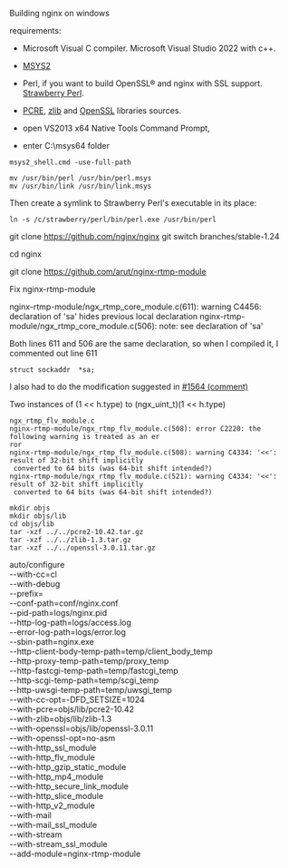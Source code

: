 Building nginx on windows

requirements:
- Microsoft Visual C compiler. Microsoft Visual Studio 2022 with c++.
- [MSYS2](https://www.msys2.org/)
- Perl, if you want to build OpenSSL® and nginx with SSL support.  [Strawberry Perl](http://strawberryperl.com/).
- [PCRE](http://www.pcre.org/), [zlib](https://zlib.net/) and [OpenSSL](http://www.openssl.org/) libraries sources.

- open VS2013 x64 Native Tools Command Prompt, 
- enter C:\msys64 folder

```
msys2_shell.cmd -use-full-path
```


```
mv /usr/bin/perl /usr/bin/perl.msys 
mv /usr/bin/link /usr/bin/link.msys
```
Then create a symlink to Strawberry Perl's executable in its place:

```
ln -s /c/strawberry/perl/bin/perl.exe /usr/bin/perl
```

git clone https://github.com/nginx/nginx
git switch branches/stable-1.24

cd nginx

git clone https://github.com/arut/nginx-rtmp-module


Fix nginx-rtmp-module


nginx-rtmp-module/ngx_rtmp_core_module.c(611): warning C4456: declaration of 'sa' hides previous local declaration
nginx-rtmp-module/ngx_rtmp_core_module.c(506): note: see declaration of 'sa'

Both lines 611 and 506 are the same declaration, so when I compiled it, I commented out line 611

```
struct sockaddr  *sa;
```
I also had to do the modification suggested in [#1564 (comment)](https://github.com/arut/nginx-rtmp-module/pull/1564#issuecomment-1246535801)

Two instances of (1 << h.type) to (ngx_uint_t)(1 << h.type)

```
ngx_rtmp_flv_module.c
nginx-rtmp-module/ngx_rtmp_flv_module.c(508): error C2220: the following warning is treated as an er
ror
nginx-rtmp-module/ngx_rtmp_flv_module.c(508): warning C4334: '<<': result of 32-bit shift implicitly
 converted to 64 bits (was 64-bit shift intended?)
nginx-rtmp-module/ngx_rtmp_flv_module.c(521): warning C4334: '<<': result of 32-bit shift implicitly
 converted to 64 bits (was 64-bit shift intended?)
```

```
mkdir objs
mkdir objs/lib
cd objs/lib
tar -xzf ../../pcre2-10.42.tar.gz
tar -xzf ../../zlib-1.3.tar.gz
tar -xzf ../../openssl-3.0.11.tar.gz
```


auto/configure \
    --with-cc=cl \
    --with-debug \
    --prefix= \
    --conf-path=conf/nginx.conf \
    --pid-path=logs/nginx.pid \
    --http-log-path=logs/access.log \
    --error-log-path=logs/error.log \
    --sbin-path=nginx.exe \
    --http-client-body-temp-path=temp/client_body_temp \
    --http-proxy-temp-path=temp/proxy_temp \
    --http-fastcgi-temp-path=temp/fastcgi_temp \
    --http-scgi-temp-path=temp/scgi_temp \
    --http-uwsgi-temp-path=temp/uwsgi_temp \
    --with-cc-opt=-DFD_SETSIZE=1024 \
    --with-pcre=objs/lib/pcre2-10.42 \
    --with-zlib=objs/lib/zlib-1.3 \
    --with-openssl=objs/lib/openssl-3.0.11 \
    --with-openssl-opt=no-asm \
    --with-http_ssl_module \
	  --with-http_flv_module \
    --with-http_gzip_static_module \
    --with-http_mp4_module \
    --with-http_secure_link_module \
    --with-http_slice_module \
    --with-http_v2_module \
    --with-mail \
    --with-mail_ssl_module \
    --with-stream \
    --with-stream_ssl_module \
    --add-module=nginx-rtmp-module
